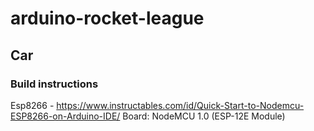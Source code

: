 # arduino-rocket-league

## Car
### Build instructions
Esp8266 - https://www.instructables.com/id/Quick-Start-to-Nodemcu-ESP8266-on-Arduino-IDE/
Board: NodeMCU 1.0 (ESP-12E Module)

